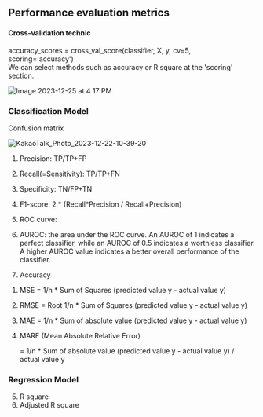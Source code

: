 ## Performance evaluation metrics

#### Cross-validation technic</br>

accuracy_scores = cross_val_score(classifier, X, y, cv=5, scoring='accuracy')</br>
We can select methods such as accuracy or R square at the 'scoring' section.</br>


![Image 2023-12-25 at 4 17 PM](https://github.com/scottmsoh/ref_ML/assets/112598791/4995674d-429f-4265-bed2-06f893f6cfa1)


### Classification Model

Confusion matrix

![KakaoTalk_Photo_2023-12-22-10-39-20](https://github.com/scottmsoh/ref_ML/assets/112598791/250bd658-168f-4dae-adba-e6912a916a90)

1) Precision: TP/TP+FP 
2) Recall(=Sensitivity): TP/TP+FN
3) Specificity: TN/FP+TN
4) F1-score: 2 * (Recall*Precision / Recall+Precision) 
5) ROC curve: 
6) AUROC: the area under the ROC curve.
An AUROC of 1 indicates a perfect classifier, while an AUROC of 0.5 indicates a worthless classifier. A higher AUROC value indicates a better overall performance of the classifier.

7) Accuracy
1. MSE = 1/n * Sum of Squares (predicted value y - actual value y)
2. RMSE = Root 1/n * Sum of Squares (predicted value y - actual value y)
3. MAE = 1/n * Sum of absolute value (predicted value y - actual value y)
4. MARE (Mean Absolute Relative Error) 
   
   = 1/n * Sum of absolute value (predicted value y - actual value y) / actual value y

### Regression Model
   
5. R square
6. Adjusted R square
